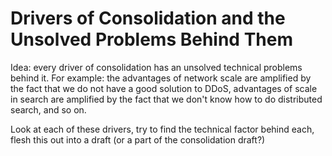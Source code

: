 # Drivers of Consolidation and the Unsolved Problems Behind Them

Idea: every driver of consolidation has an unsolved technical problems behind it. For example: the advantages of network scale are amplified by the fact that we do not have a good solution to DDoS, advantages of scale in search are amplified by the fact that we don't know how to do distributed search, and so on.

Look at each of these drivers, try to find the technical factor behind each, flesh this out into a draft (or a part of the consolidation draft?)
